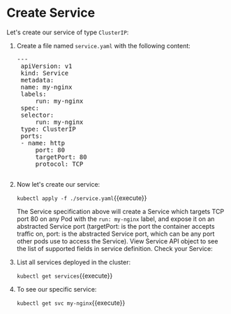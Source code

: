 # Create Service

Let's create our service of type `ClusterIP`: 

1. Create a file named `service.yaml` with the following content:
    <pre class="file" data-filename="service.yaml" data-target="replace">---
    apiVersion: v1
    kind: Service
    metadata:
    name: my-nginx
    labels:
        run: my-nginx
    spec:
    selector:
        run: my-nginx
    type: ClusterIP
    ports:
    - name: http
        port: 80
        targetPort: 80
        protocol: TCP
    </pre>

2. Now let's create our service:

    `kubectl apply -f ./service.yaml`{{execute}}

    The Service specification above will create a Service which targets TCP port 80 on any Pod with the `run: my-nginx` label, and expose it on an abstracted Service port (targetPort: is the port the container accepts traffic on, port: is the abstracted Service port, which can be any port other pods use to access the Service). View Service API object to see the list of supported fields in service definition. Check your Service:


3. List all services deployed in the cluster:

    `kubectl get services`{{execute}}

4. To see our specific service:

    `kubectl get svc my-nginx`{{execute}}